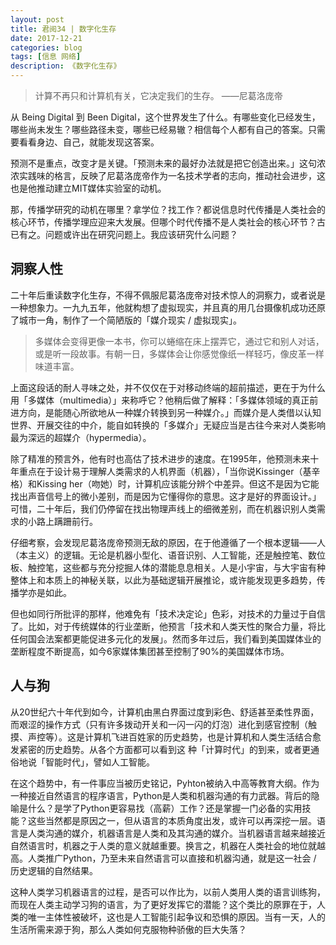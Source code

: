 ```yaml
---
layout: post
title: 君阅34 | 数字化生存
date: 2017-12-21
categories: blog
tags: [信息 网络]
description: 《数字化生存》
---
```


<blockquote>
<p>计算不再只和计算机有关，它决定我们的生存。 ——尼葛洛庞帝</p>
</blockquote>

<p>从 Being Digital 到 Been Digital，这个世界发生了什么。有哪些变化已经发生，哪些尚未发生？哪些路径未变，哪些已经易辙？相信每个人都有自己的答案。只需要看看身边、自己，就能发现这答案。</p>

<p>预测不是重点，改变才是关键。「预测未来的最好办法就是把它创造出来。」这句浓浓实践味的格言，反映了尼葛洛庞帝作为一名技术学者的志向，推动社会进步，这也是他推动建立MIT媒体实验室的动机。</p>

<p>那，传播学研究的动机在哪里？拿学位？找工作？都说信息时代传播是人类社会的核心环节，传播学理应迎来大发展。但哪个时代传播不是人类社会的核心环节？古已有之。问题或许出在研究问题上。我应该研究什么问题？</p>

<h2>洞察人性</h2>

<p>二十年后重读数字化生存，不得不佩服尼葛洛庞帝对技术惊人的洞察力，或者说是一种想象力。一九九五年，他就构想了虚拟现实，并且真的用几台摄像机成功还原了城市一角，制作了一个简陋版的「媒介现实 / 虚拟现实」。</p>

<blockquote>
<p>多媒体会变得更像一本书，你可以蜷缩在床上摆弄它，通过它和别人对话，或是听一段故事。有朝一日，多媒体会让你感觉像纸一样轻巧，像皮革一样味道丰富。</p>
</blockquote>

<p>上面这段话的耐人寻味之处，并不仅仅在于对移动终端的超前描述，更在于为什么用「多媒体（multimedia）」来称呼它？他稍后做了解释：「多媒体领域的真正前进方向，是能随心所欲地从一种媒介转换到另一种媒介。」而媒介是人类借以认知世界、开展交往的中介，能自如转换的「多媒介」无疑应当是古往今来对人类影响最为深远的超媒介（hypermedia）。</p>

<p>除了精准的预言外，他有时也高估了技术进步的速度。在1995年，他预测未来十年重点在于设计易于理解人类需求的人机界面（机器），「当你说Kissinger（基辛格）和Kissing her（吻她）时，计算机应该能分辨个中差异。但这不是因为它能找出声音信号上的微小差别，而是因为它懂得你的意思。这才是好的界面设计。」可惜，二十年后，我们仍停留在找出物理声线上的细微差别，而在机器识别人类需求的小路上蹒跚前行。</p>

<p>仔细考察，会发现尼葛洛庞帝预测无敌的原因，在于他遵循了一个根本逻辑——人（本主义）的逻辑。无论是机器小型化、语音识别、人工智能，还是触控笔、数位板、触控笔，这些都与充分挖掘人体的潜能息息相关。人是小宇宙，与大宇宙有种整体上和本质上的神秘关联，以此为基础逻辑开展推论，或许能发现更多趋势，传播学亦是如此。</p>

<p>但也如同行所批评的那样，他难免有「技术决定论」色彩，对技术的力量过于自信了。比如，对于传统媒体的行业垄断，他预言「技术和人类天性的聚合力量，将比任何国会法案都更能促进多元化的发展」。然而多年过后，我们看到美国媒体业的垄断程度不断提高，如今6家媒体集团甚至控制了90%的美国媒体市场。 </p>

<h2>人与狗</h2>

<p>从20世纪六十年代到如今，计算机由黑白界面过度到彩色、舒适甚至柔性界面，而艰涩的操作方式（只有许多拨动开关和一闪一闪的灯泡）进化到感官控制（触摸、声控等）。这是计算机飞进百姓家的历史趋势，也是计算机和人类生活结合愈发紧密的历史趋势。从各个方面都可以看到这 种「计算时代」的到来，或者更通俗地说「智能时代」，譬如人工智能。</p>

<p>在这个趋势中，有一件事应当被历史铭记，Pyhton被纳入中高等教育大纲。作为一种接近自然语言的程序语言，Python是人类和机器沟通的有力武器。背后的隐喻是什么？是学了Python更容易找（高薪）工作？还是掌握一门必备的实用技能？这些当然都是原因之一，但从语言的本质角度出发，或许可以再深挖一层。语言是人类沟通的媒介，机器语言是人类和及其沟通的媒介。当机器语言越来越接近自然语言时，机器之于人类的意义就越重要。换言之，机器在人类社会的地位就越高。人类推广Python，乃至未来自然语言可以直接和机器沟通，就是这一社会 / 历史逻辑的自然结果。</p>

<p>这种人类学习机器语言的过程，是否可以作比为，以前人类用人类的语言训练狗，而现在人类主动学习狗的语言，为了更好发挥它的潜能？这个类比的原罪在于，人类的唯一主体性被破坏，这也是人工智能引起争议和恐惧的原因。当有一天，人的生活所需来源于狗，那么人类如何克服物种骄傲的巨大失落？</p>







